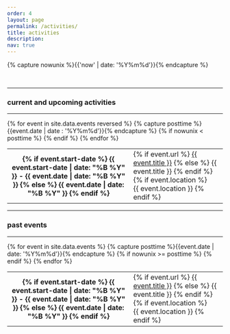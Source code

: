 ```yaml
---
order: 4
layout: page
permalink: /activities/
title: activities
description:
nav: true
---
```

{% capture nowunix %}{{'now' | date: '%Y%m%d'}}{% endcapture %}  

&nbsp;



---

### current and upcoming activities

---
<div class="events">
	<div class="table-responsive">
	      <table class="table table-sm table-borderless">
			{% for event in site.data.events reversed %}
			{% capture posttime %}{{event.date | date : '%Y%m%d'}}{% endcapture %}
			{% if nowunix < posttime %}
				<tr>
					<th scope="row" class="events-date">
						{% if event.start-date %}
							{{ event.start-date | date: "%B %Y" }} - {{ event.date | date: "%B %Y" }} 
						{% else %}
			        		{{ event.date | date: "%B %Y" }} 
			        	{% endif %}
			        </th>
		            <td>
			            {% if event.url %}
			              <a class="events-title" href="{{ event.url }}">{{ event.title }}</a>
			            {% else %}
			              {{ event.title }}
			            {% endif %}
			            {% if event.location %}
			              <br> <a class="events-location">{{ event.location }}</a>
			            {% endif %}
		            </td>
		        </tr>
		    {% endif %}
			{% endfor %}
		</table>
	</div>
</div>

---

### past events

---

<div class="events">
	<div class="table-responsive">
	      <table class="table table-sm table-borderless">
			{% for event in site.data.events %}
			{% capture posttime %}{{event.date | date: '%Y%m%d'}}{% endcapture %}
			{% if nowunix >= posttime %}
				<tr>
			        <th scope="row" class="events-date">
						{% if event.start-date %}
							{{ event.start-date | date: "%B %Y" }} - {{ event.date | date: "%B %Y" }} 
						{% else %}
			        		{{ event.date | date: "%B %Y" }} 
			        	{% endif %}
			        </th>
		            <td>
			            {% if event.url %}
			              <a class="events-title" href="{{ event.url }}">{{ event.title }}</a>
			            {% else %}
			              {{ event.title }}
			            {% endif %}
			            {% if event.location %}
			              <br> <a class="events-location">{{ event.location }}</a>
			            {% endif %}
		            </td>
		        </tr>
		    {% endif %}
			{% endfor %}
		</table>
	</div>
</div>